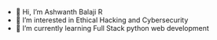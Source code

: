 - 👋 Hi, I’m Ashwanth Balaji R
- 👀 I’m interested in Ethical Hacking and Cybersecurity
- 🌱 I’m currently learning Full Stack python web development

<!---
Ashwanthbala/Ashwanthbala is a ✨ special ✨ repository because its `README.md` (this file) appears on your GitHub profile.
You can click the Preview link to take a look at your changes.
--->
